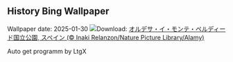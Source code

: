 ## History Bing Wallpaper
Wallpaper date: 2025-01-30
![](https://www.bing.com/th?id=OHR.OrdesaSpain_JA-JP5528658967_UHD.jpg&w=1000)Download: [オルデサ・イ・モンテ・ペルディード国立公園, スペイン (© Inaki Relanzon/Nature Picture Library/Alamy)](https://www.bing.com/th?id=OHR.OrdesaSpain_JA-JP5528658967_UHD.jpg)

Auto get programm by LtgX
